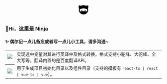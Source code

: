 <h1 align="center">
  <a href="https://github.com/peizhongli">
    <img width="36" src="./logo.png"><br/>
  </a>
</h1>

### 👋Hi，这里是 Ninja

#### ✨ 偶尔记一点儿备忘或者写一点儿小工具，请多沟通~

<table>
  <tr>
    <td>
      <a href="https://github.com/peizhongli/easy-project-cli" target="_blank">
        <img src="https://badgen.net/badge/icon/ninjaya-convert?icon=visualstudio&label=vscode-extensions"/>
      </a>
    </td>
    <td>
      实现选中变量对其进行英译中及格式转换。格式支持小驼峰、大驼峰、全大写等。翻译内置的是百度翻译API。
    </td>
  </tr>
  <tr>
    <th>
      <a href="https://github.com/peizhongli/easy-project-cli" target="_blank">
        <img src="https://badgen.net/badge/icon/ninjaya-convert?icon=npm&label=npm&color=red"/>
      </a>
    </th>
    <td>
      用于生成项目初始化目录以及组件目录（支持的模板有 <code>react-ts | react | vue-ts | vue</code>）。
    </td>
  </tr>
</table>

<!--
**peizhongli/peizhongli** is a ✨ _special_ ✨ repository because its `README.md` (this file) appears on your GitHub profile.

Here are some ideas to get you started:

- 🔭 I’m currently working on ...
- 🌱 I’m currently learning ...
- 👯 I’m looking to collaborate on ...
- 🤔 I’m looking for help with ...
- 💬 Ask me about ...
- 📫 How to reach me: ...
- 😄 Pronouns: ...
- ⚡ Fun fact: ...
  -->
